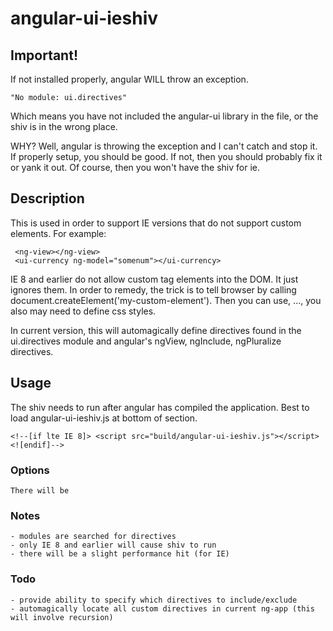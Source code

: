 # angular-ui-ieshiv

## Important!

If not installed properly, angular WILL throw an exception. 

    "No module: ui.directives"

Which means you have not included the angular-ui library in the file, or the shiv is in the wrong place.

WHY? Well, angular is throwing the exception and I can't catch and stop it. If properly setup, you should be good. 
If not, then you should probably fix it or yank it out. Of course, then you won't have the shiv for ie. 

## Description

This is used in order to support IE versions that do not support custom elements. For example: 

     <ng-view></ng-view>
     <ui-currency ng-model="somenum"></ui-currency>

IE 8 and earlier do not allow custom tag elements into the DOM. It just ignores them. 
In order to remedy, the trick is to tell browser by calling document.createElement('my-custom-element').
Then you can use, <my-custom-element>...</my-custom-element>, you also may need to define css styles. 

In current version, this will automagically define directives found in the ui.directives module and 
angular's ngView, ngInclude, ngPluralize directives.

## Usage

The shiv needs to run after angular has compiled the application.  Best to load angular-ui-ieshiv.js at 
bottom of <head> section. 

    <!--[if lte IE 8]> <script src="build/angular-ui-ieshiv.js"></script><![endif]-->

### Options

    There will be

### Notes
    - modules are searched for directives 
    - only IE 8 and earlier will cause shiv to run
    - there will be a slight performance hit (for IE) 
    
### Todo
    - provide ability to specify which directives to include/exclude
    - automagically locate all custom directives in current ng-app (this will involve recursion)
    